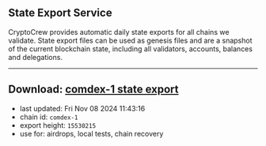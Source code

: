 ## State Export Service
CryptoCrew provides automatic daily state exports for all chains we validate. State export files can be used as genesis files and are a snapshot of the current blockchain state, including all validators, accounts, balances and delegations.

---
**Download: [comdex-1 state export](https://dl-eu2.ccvalidators.com/SERVICE/comdex/comdex-1_export_15530215.json)**
---

- last updated: Fri Nov 08 2024 11:43:16
- chain id: `comdex-1`
- export height: `15530215`
- use for: airdrops, local tests, chain recovery
